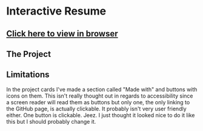 # Interactive Resume
## [Click here to view in browser]()

## The Project


## Limitations
In the project cards I've made a section called "Made with" and buttons with icons on them. This isn't really thought out in regards to accessibility since a screen reader will read them as buttons but only one, the only linking to the GitHub page, is actually clickable. It probably isn't very user friendly either. One button is clickable. Jeez. I just thought it looked nice to do it like this but I should probably change it.